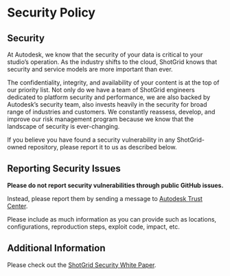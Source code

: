# Security Policy

## Security

At Autodesk, we know that the security of your data is critical to your studio’s
operation.
As the industry shifts to the cloud, ShotGrid knows that security and service
models are more important than ever.

The confidentiality, integrity, and availability of your content is at the top
of our priority list.
Not only do we have a team of ShotGrid engineers dedicated to platform security
and performance, we are also backed by Autodesk’s security team, also invests
heavily in the security for broad range of industries and customers.
We constantly reassess, develop, and improve our risk management program because
we know that the landscape of security is ever-changing.

If you believe you have found a security vulnerability in any ShotGrid-owned
repository, please report it to us as described below.


## Reporting Security Issues

**Please do not report security vulnerabilities through public GitHub issues.**

Instead, please report them by sending a message to
[Autodesk Trust Center](https://www.autodesk.com/trust/contact-us).

Please include as much information as you can provide such as locations,
configurations, reproduction steps, exploit code, impact, etc.


## Additional Information

Please check out the [ShotGrid Security White Paper](https://help.autodesk.com/view/SGSUB/ENU/?guid=SG_Administrator_ar_general_security_ar_security_white_paper_html).
